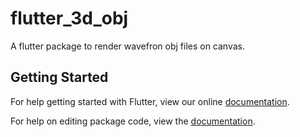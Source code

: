 # flutter_3d_obj

A flutter package to render wavefron obj files on canvas.

## Getting Started

For help getting started with Flutter, view our online [documentation](http://flutter.io/).

For help on editing package code, view the [documentation](https://flutter.io/developing-packages/).
